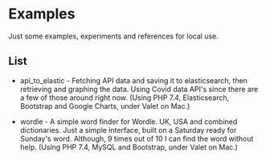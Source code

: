 # Examples

Just some examples, experiments and references for local use.

## List

* api_to_elastic - Fetching API data and saving it to elasticsearch, then retrieving and graphing the data. Using Covid data API's since there are a few of those around right now. (Using PHP 7.4, Elasticsearch, Bootstrap and Google Charts, under Valet on Mac.)

* wordle - A simple word finder for Wordle. UK, USA and combined dictionaries. Just a simple interface, built on a Saturday ready for Sunday's word. Although, 9 times out of 10 I can find the word without help. (Using PHP 7.4, MySQL and Bootstrap, under Valet on Mac.)
